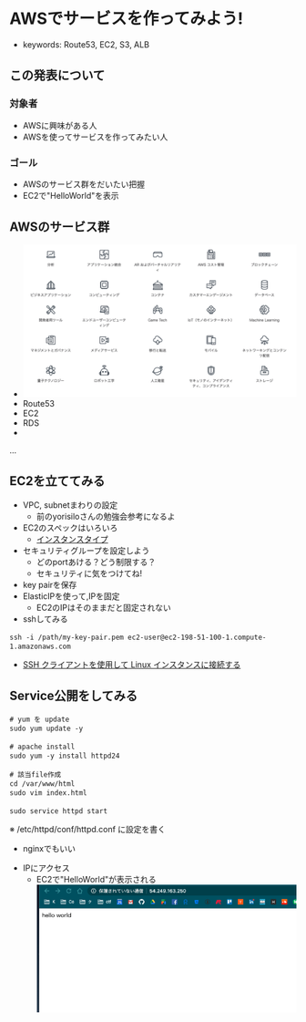 # AWSでサービスを作ってみよう!
- keywords: Route53, EC2, S3, ALB

## この発表について
### 対象者
  - AWSに興味がある人
  - AWSを使ってサービスを作ってみたい人

### ゴール
- AWSのサービス群をだいたい把握
- EC2で"HelloWorld"を表示

## AWSのサービス群
- ![aws services](https://github.com/coworker-jp/aws-sample/blob/master/step1/img/services.png?raw=true)
- Route53
- EC2
- RDS
- 
...


## EC2を立ててみる
- VPC, subnetまわりの設定
  - 前のyorisiloさんの勉強会参考になるよ
- EC2のスペックはいろいろ
  - [インスタンスタイプ](https://aws.amazon.com/jp/ec2/instance-types/)
- セキュリティグループを設定しよう
  - どのportあける？どう制限する？
  - セキュリティに気をつけてね!
- key pairを保存
- ElasticIPを使って,IPを固定
  - EC2のIPはそのままだと固定されない
- sshしてみる

``` ssh
ssh -i /path/my-key-pair.pem ec2-user@ec2-198-51-100-1.compute-1.amazonaws.com
```
  - [SSH クライアントを使用して Linux インスタンスに接続する](https://docs.aws.amazon.com/ja_jp/AWSEC2/latest/UserGuide/AccessingInstancesLinux.html)

## Service公開をしてみる
```
# yum を update
sudo yum update -y

# apache install
sudo yum -y install httpd24

# 該当file作成
cd /var/www/html
sudo vim index.html

sudo service httpd start
```

※ /etc/httpd/conf/httpd.conf に設定を書く
* nginxでもいい

- IPにアクセス
  - EC2で"HelloWorld"が表示される
![helloworld](https://github.com/coworker-jp/aws-sample/blob/master/step1/img/helloworkd.png?raw=true)
